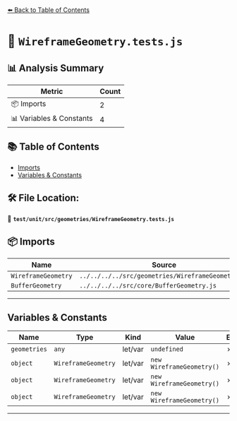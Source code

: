 [⬅️ Back to Table of Contents](../../../../index.md)

# 📄 `WireframeGeometry.tests.js`

## 📊 Analysis Summary

| Metric | Count |
|--------|-------|
| 📦 Imports | 2 |
| 📊 Variables & Constants | 4 |

## 📚 Table of Contents

- [Imports](#imports)
- [Variables & Constants](#variables-constants)

## 🛠️ File Location:
📂 **`test/unit/src/geometries/WireframeGeometry.tests.js`**

## 📦 Imports

| Name | Source |
|------|--------|
| `WireframeGeometry` | `../../../../src/geometries/WireframeGeometry.js` |
| `BufferGeometry` | `../../../../src/core/BufferGeometry.js` |


---

## Variables & Constants

| Name | Type | Kind | Value | Exported |
|------|------|------|-------|----------|
| `geometries` | `any` | let/var | `undefined` | ✗ |
| `object` | `WireframeGeometry` | let/var | `new WireframeGeometry()` | ✗ |
| `object` | `WireframeGeometry` | let/var | `new WireframeGeometry()` | ✗ |
| `object` | `WireframeGeometry` | let/var | `new WireframeGeometry()` | ✗ |


---